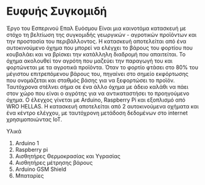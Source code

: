 # Ευφυής Συγκομιδή 

Έργο του Εσπερινού Επαλ Ευόσμου 
Είναι μια καινοτόμα κατασκευή με στόχο τη βελτίωση της συγκομιδής γεωργικών - αγροτικών προϊόντων και την προστασία του περιβάλλοντος.
Η κατασκευή αποτελείται από ένα αυτοκινούμενο όχημα που μπορεί να ελέγχει το βάρους του φορτίου που κουβαλάει και να βρίσκει την κατάλληλη διαδρομή που απαιτείται. Το όχημα ακολουθεί τον αγρότη που μαζεύει την παραγωγή του και φορτώνεται με τα αγροτικά προϊόντα. 
Όταν το φορτίο φτάσει στο 80% του μέγιστου επιτρεπόμενου βάρους του, πηγαίνει στο σημείο εκφόρτωσης που ονομάζεται και σταθμός βάσης για να ξεφορτώσει το προϊόν. Ταυτόχρονα στέλνει σήμα σε ένα άλλο όχημα με άδειο καλάθι να πάει στον χώρο που είναι ο αγρότης για να αντικαταστήσει το προηγούμενο όχημα.
Ο έλεγχος γίνεται με Arduino, Raspberry Pi και εξοπλισμό από WRO HELLAS. Η κατασκευή αποτελείται από 2 αυτοκινούμενα οχήματα και ένα κέντρο ελέγχου, με ταυτόχρονη μετάδοση δεδομένων στο internet χρησιμοποιώντας IoT.

Υλικά
1)	Arduino 1 
2)	Raspberry pi
3)	Αισθητήρες Θερμοκρασίας και Υγρασίας
4)	Αισθητήρες μέτρησης βάρους
5)	Arduino GSM Shield
6)	Μπαταρίες 

